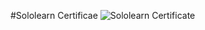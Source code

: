 
#Sololearn Certificae
![Sololearn Certificate](https://drive.google.com/file/d/1NbNid-inxZcln0Z7HRpJ8HhdY6DPMuUP/view?usp=sharing)